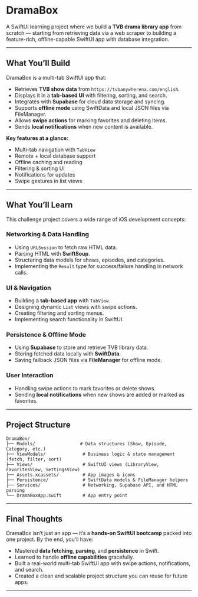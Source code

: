 # **DramaBox**

A SwiftUI learning project where we build a **TVB drama library app** from scratch — starting from retrieving data via a web scraper to building a feature-rich, offline-capable SwiftUI app with database integration.

---

## **What You’ll Build**

DramaBox is a multi-tab SwiftUI app that:

* Retrieves **TVB show data** from `https://tvbanywherena.com/english`.
* Displays it in a **tab-based UI** with filtering, sorting, and search.
* Integrates with **Supabase** for cloud data storage and syncing.
* Supports **offline mode** using SwiftData and local JSON files via FileManager.
* Allows **swipe actions** for marking favorites and deleting items.
* Sends **local notifications** when new content is available.

**Key features at a glance:**

* Multi-tab navigation with `TabView`
* Remote + local database support
* Offline caching and reading
* Filtering & sorting UI
* Notifications for updates
* Swipe gestures in list views

---

## **What You’ll Learn**

This challenge project covers a wide range of iOS development concepts:

### **Networking & Data Handling**

* Using `URLSession` to fetch raw HTML data.
* Parsing HTML with **SwiftSoup**.
* Structuring data models for shows, episodes, and categories.
* Implementing the `Result` type for success/failure handling in network calls.

### **UI & Navigation**

* Building a **tab-based app** with `TabView`.
* Designing dynamic `List` views with swipe actions.
* Creating filtering and sorting menus.
* Implementing search functionality in SwiftUI.

### **Persistence & Offline Mode**

* Using **Supabase** to store and retrieve TVB library data.
* Storing fetched data locally with **SwiftData**.
* Saving fallback JSON files via **FileManager** for offline mode.

### **User Interaction**

* Handling swipe actions to mark favorites or delete shows.
* Sending **local notifications** when new shows are added or marked as favorites.

---

## **Project Structure**

```text
DramaBox/
├── Models/                 # Data structures (Show, Episode, Category, etc.)
├── ViewModels/              # Business logic & state management (fetch, filter, sort)
├── Views/                   # SwiftUI views (LibraryView, FavoritesView, SettingsView)
├── Assets.xcassets/         # App images & icons
├── Persistence/             # SwiftData models & FileManager helpers
├── Services/                # Networking, Supabase API, and HTML parsing
└── DramaBoxApp.swift        # App entry point
```
---

## **Final Thoughts**

DramaBox isn’t just an app — it’s a **hands-on SwiftUI bootcamp** packed into one project. By the end, you’ll have:

* Mastered **data fetching**, **parsing**, and **persistence** in Swift.
* Learned to handle **offline capabilities** gracefully.
* Built a real-world multi-tab SwiftUI app with swipe actions, notifications, and search.
* Created a clean and scalable project structure you can reuse for future apps.

---
